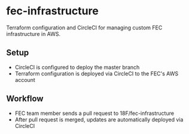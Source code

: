 # fec-infrastructure

Terraform configuration and CircleCI for managing custom FEC infrastructure in AWS.

## Setup
* CircleCI is configured to deploy the master branch
* Terraform configuration is deployed via CircleCI to the FEC's AWS account

## Workflow
* FEC team member sends a pull request to 18F/fec-infrastructure
* After pull request is merged, updates are automatically deployed via CircleCI
